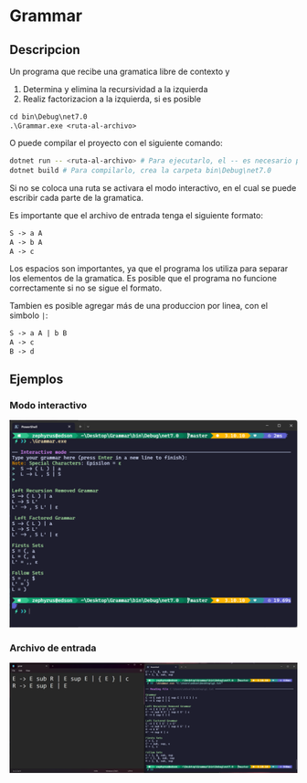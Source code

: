 # Grammar

## Descripcion
Un programa que recibe una gramatica libre de contexto y
1. Determina y elimina la recursividad a la izquierda
2. Realiz factorizacion a la izquierda, si es posible

```
cd bin\Debug\net7.0
.\Grammar.exe <ruta-al-archivo>
```

O puede compilar el proyecto con el siguiente comando:
```bash
dotnet run -- <ruta-al-archivo> # Para ejecutarlo, el -- es necesario para que el compilador no tome como un argumento propio
dotnet build # Para compilarlo, crea la carpeta bin\Debug\net7.0
```

Si no se coloca una ruta se activara el modo interactivo, en el cual se puede escribir cada parte de la gramatica.

Es importante que el archivo de entrada tenga el siguiente formato:
```
S -> a A
A -> b A
A -> c
```
Los espacios son importantes, ya que el programa los utiliza para separar los elementos de la gramatica.
Es posible que el programa no funcione correctamente si no se sigue el formato.

Tambien es posible agregar más de una produccion por linea, con el simbolo `|`:
```
S -> a A | b B
A -> c
B -> d
```

## Ejemplos

### Modo interactivo
![Modo interactivo](interactivo.png)

### Archivo de entrada
![Archivo de entrada](archivo.png)